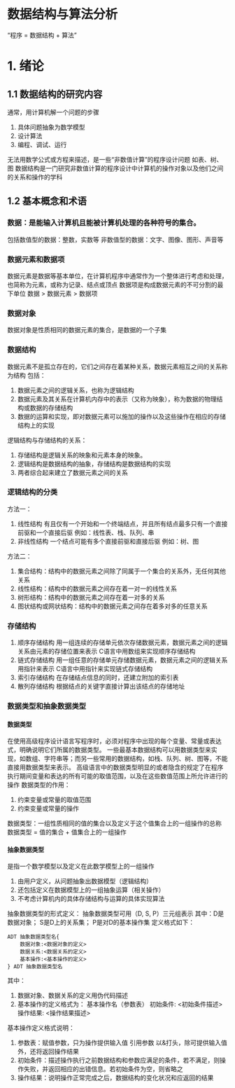 # 数据结构与算法分析
“程序 = 数据结构 + 算法”
# 1. 绪论
## 1.1 数据结构的研究内容
通常，用计算机解一个问题的步骤
1. 具体问题抽象为数学模型
2. 设计算法
3. 编程、调试、运行

无法用数学公式或方程来描述，是一些“非数值计算”的程序设计问题
如表、树、图
数据结构是一门研究非数值计算的程序设计中计算机的操作对象以及他们之间的关系和操作的学科
## 1.2 基本概念和术语
### 数据：是能输入计算机且能被计算机处理的各种符号的集合。
包括数值型的数据：整数，实数等
非数值型的数据：文字、图像、图形、声音等
### 数据元素和数据项
数据元素是数据等基本单位，在计算机程序中通常作为一个整体进行考虑和处理，也简称为元素，或称为记录、结点或顶点
数据项是构成数据元素的不可分割的最下单位
数据 > 数据元素 > 数据项
### 数据对象
数据对象是性质相同的数据元素的集合，是数据的一个子集
### 数据结构
数据元素不是孤立存在的，它们之间存在着某种关系，数据元素相互之间的关系称为结构
包括：
1. 数据元素之间的逻辑关系，也称为逻辑结构
2. 数据元素及其关系在计算机内存中的表示（又称为映象），称为数据的物理结构或数据的存储结构
3. 数据的运算和实现，即对数据元素可以施加的操作以及这些操作在相应的存储结构上的实现

逻辑结构与存储结构的关系：
1. 存储结构是逻辑关系的映象和元素本身的映象。
2. 逻辑结构是数据结构的抽象，存储结构是数据结构的实现
3. 两者综合起来建立了数据元素之间的关系
### 逻辑结构的分类
方法一：
1. 线性结构
   有且仅有一个开始和一个终端结点，并且所有结点最多只有一个直接前驱和一个直接后驱
   例如：线性表、栈、队列、串
2. 非线性结构
   一个结点可能有多个直接前驱和直接后驱
   例如：树、图

方法二：
1. 集合结构：结构中的数据元素之间除了同属于一个集合的关系外，无任何其他关系
2. 线性结构：结构中的数据元素之间存在着一对一的线性关系
3. 树形结构：结构中的数据元素之间存在着一对多的关系
4. 图状结构或网状结构：结构中的数据元素之间存在着多对多的任意关系
### 存储结构
1. 顺序存储结构
   用一组连续的存储单元依次存储数据元素，数据元素之间的逻辑关系由元素的存储位置来表示
   C语言中用数组来实现顺序存储结构
2. 链式存储结构
   用一组任意的存储单元存储数据元素，数据元素之间的逻辑关系用指针来表示
   C语言中用指针来实现链式存储结构
3. 索引存储结构
   在存储结点信息的同时，还建立附加的索引表
4. 散列存储结构
   根据结点的关键字直接计算出该结点的存储地址
### 数据类型和抽象数据类型
#### 数据类型
在使用高级程序设计语言写程序时，必须对程序中出现的每个变量、常量或表达式，明确说明它们所属的数据类型。
一些最基本数据结构可以用数据类型来实现，如数组、字符串等；而另一些常用的数据结构，如栈、队列、树、图等，不能直接用数据类型来表示。
高级语言中的数据类型明显的或者隐含的规定了在程序执行期间变量和表达的所有可能的取值范围，以及在这些数值范围上所允许进行的操作
数据类型的作用：
1. 约束变量或常量的取值范围
2. 约束变量或常量的操作

数据类型：一组性质相同的值的集合以及定义于这个值集合上的一组操作的总称
数据类型 = 值的集合 + 值集合上的一组操作
#### 抽象数据类型
是指一个数学模型以及定义在此数学模型上的一组操作
1. 由用户定义，从问题抽象出数据模型（逻辑结构）
2. 还包括定义在数据模型上的一组抽象运算（相关操作）
3. 不考虑计算机内的具体存储结构与运算的具体实现算法

抽象数据类型的形式定义：
抽象数据类型可用（D, S, P）三元组表示
其中：D是数据对象；
     S是D上的关系集；
     P是对D的基本操作集
定义格式如下：
```
ADT 抽象数据类型名{
    数据对象:<数据对象的定义>
    数据关系:<数据关系的定义>
    基本操作:<基本操作的定义>
} ADT 抽象数据类型名
```
其中：
1. 数据对象、数据关系的定义用伪代码描述
2. 基本操作的定义格式为：
   基本操作名（参数表）
   初始条件: <初始条件描述>
   操作结果: <操作结果描述>

基本操作定义格式说明：
1. 参数表：赋值参数，只为操作提供输入值
   引用参数 以&打头，除可提供输入值外，还将返回操作结果
2. 初始条件：描述操作执行之前数据结构和参数应满足的条件，若不满足，则操作失败，并返回相应的出错信息。若初始条件为空，则省略之
3. 操作结果：说明操作正常完成之后，数据结构的变化状况和应返回的结果
